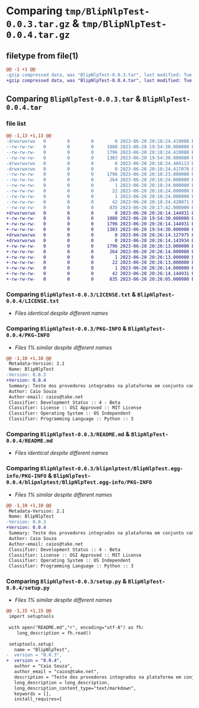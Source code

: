 # Comparing `tmp/BlipNlpTest-0.0.3.tar.gz` & `tmp/BlipNlpTest-0.0.4.tar.gz`

## filetype from file(1)

```diff
@@ -1 +1 @@
-gzip compressed data, was "BlipNlpTest-0.0.3.tar", last modified: Tue Jun 20 20:18:24 2023, max compression
+gzip compressed data, was "BlipNlpTest-0.0.4.tar", last modified: Tue Jun 20 20:26:14 2023, max compression
```

## Comparing `BlipNlpTest-0.0.3.tar` & `BlipNlpTest-0.0.4.tar`

### file list

```diff
@@ -1,13 +1,13 @@
-drwxrwxrwx   0        0        0        0 2023-06-20 20:18:24.419088 BlipNlpTest-0.0.3/
--rw-rw-rw-   0        0        0     1088 2023-06-20 19:54:30.000000 BlipNlpTest-0.0.3/LICENSE.txt
--rw-rw-rw-   0        0        0     1796 2023-06-20 20:18:24.419088 BlipNlpTest-0.0.3/PKG-INFO
--rw-rw-rw-   0        0        0     1303 2023-06-20 19:54:30.000000 BlipNlpTest-0.0.3/README.md
-drwxrwxrwx   0        0        0        0 2023-06-20 20:18:24.404113 BlipNlpTest-0.0.3/blipnlptest/
-drwxrwxrwx   0        0        0        0 2023-06-20 20:18:24.417078 BlipNlpTest-0.0.3/blipnlptest/BlipNlpTest.egg-info/
--rw-rw-rw-   0        0        0     1796 2023-06-20 20:18:23.000000 BlipNlpTest-0.0.3/blipnlptest/BlipNlpTest.egg-info/PKG-INFO
--rw-rw-rw-   0        0        0      264 2023-06-20 20:18:24.000000 BlipNlpTest-0.0.3/blipnlptest/BlipNlpTest.egg-info/SOURCES.txt
--rw-rw-rw-   0        0        0        1 2023-06-20 20:18:24.000000 BlipNlpTest-0.0.3/blipnlptest/BlipNlpTest.egg-info/dependency_links.txt
--rw-rw-rw-   0        0        0       22 2023-06-20 20:18:24.000000 BlipNlpTest-0.0.3/blipnlptest/BlipNlpTest.egg-info/requires.txt
--rw-rw-rw-   0        0        0        1 2023-06-20 20:18:24.000000 BlipNlpTest-0.0.3/blipnlptest/BlipNlpTest.egg-info/top_level.txt
--rw-rw-rw-   0        0        0       42 2023-06-20 20:18:24.420071 BlipNlpTest-0.0.3/setup.cfg
--rw-rw-rw-   0        0        0      835 2023-06-20 20:17:42.000000 BlipNlpTest-0.0.3/setup.py
+drwxrwxrwx   0        0        0        0 2023-06-20 20:26:14.144931 BlipNlpTest-0.0.4/
+-rw-rw-rw-   0        0        0     1088 2023-06-20 19:54:30.000000 BlipNlpTest-0.0.4/LICENSE.txt
+-rw-rw-rw-   0        0        0     1796 2023-06-20 20:26:14.144931 BlipNlpTest-0.0.4/PKG-INFO
+-rw-rw-rw-   0        0        0     1303 2023-06-20 19:54:30.000000 BlipNlpTest-0.0.4/README.md
+drwxrwxrwx   0        0        0        0 2023-06-20 20:26:14.127975 BlipNlpTest-0.0.4/blipnlptest/
+drwxrwxrwx   0        0        0        0 2023-06-20 20:26:14.143934 BlipNlpTest-0.0.4/blipnlptest/BlipNlpTest.egg-info/
+-rw-rw-rw-   0        0        0     1796 2023-06-20 20:26:13.000000 BlipNlpTest-0.0.4/blipnlptest/BlipNlpTest.egg-info/PKG-INFO
+-rw-rw-rw-   0        0        0      264 2023-06-20 20:26:14.000000 BlipNlpTest-0.0.4/blipnlptest/BlipNlpTest.egg-info/SOURCES.txt
+-rw-rw-rw-   0        0        0        1 2023-06-20 20:26:13.000000 BlipNlpTest-0.0.4/blipnlptest/BlipNlpTest.egg-info/dependency_links.txt
+-rw-rw-rw-   0        0        0       22 2023-06-20 20:26:13.000000 BlipNlpTest-0.0.4/blipnlptest/BlipNlpTest.egg-info/requires.txt
+-rw-rw-rw-   0        0        0        1 2023-06-20 20:26:14.000000 BlipNlpTest-0.0.4/blipnlptest/BlipNlpTest.egg-info/top_level.txt
+-rw-rw-rw-   0        0        0       42 2023-06-20 20:26:14.144931 BlipNlpTest-0.0.4/setup.cfg
+-rw-rw-rw-   0        0        0      835 2023-06-20 20:26:05.000000 BlipNlpTest-0.0.4/setup.py
```

### Comparing `BlipNlpTest-0.0.3/LICENSE.txt` & `BlipNlpTest-0.0.4/LICENSE.txt`

 * *Files identical despite different names*

### Comparing `BlipNlpTest-0.0.3/PKG-INFO` & `BlipNlpTest-0.0.4/PKG-INFO`

 * *Files 1% similar despite different names*

```diff
@@ -1,10 +1,10 @@
 Metadata-Version: 2.1
 Name: BlipNlpTest
-Version: 0.0.3
+Version: 0.0.4
 Summary: Teste dos provedores integrados na plataforma em conjunto com o Assistente de Conteudo.
 Author: Caio Souza
 Author-email: caios@take.net
 Classifier: Development Status :: 4 - Beta
 Classifier: License :: OSI Approved :: MIT License
 Classifier: Operating System :: OS Independent
 Classifier: Programming Language :: Python :: 3
```

### Comparing `BlipNlpTest-0.0.3/README.md` & `BlipNlpTest-0.0.4/README.md`

 * *Files identical despite different names*

### Comparing `BlipNlpTest-0.0.3/blipnlptest/BlipNlpTest.egg-info/PKG-INFO` & `BlipNlpTest-0.0.4/blipnlptest/BlipNlpTest.egg-info/PKG-INFO`

 * *Files 1% similar despite different names*

```diff
@@ -1,10 +1,10 @@
 Metadata-Version: 2.1
 Name: BlipNlpTest
-Version: 0.0.3
+Version: 0.0.4
 Summary: Teste dos provedores integrados na plataforma em conjunto com o Assistente de Conteudo.
 Author: Caio Souza
 Author-email: caios@take.net
 Classifier: Development Status :: 4 - Beta
 Classifier: License :: OSI Approved :: MIT License
 Classifier: Operating System :: OS Independent
 Classifier: Programming Language :: Python :: 3
```

### Comparing `BlipNlpTest-0.0.3/setup.py` & `BlipNlpTest-0.0.4/setup.py`

 * *Files 1% similar despite different names*

```diff
@@ -1,15 +1,15 @@
 import setuptools
 
 with open("README.md","r", encoding="utf-8") as fh:
 	long_description = fh.read()
 	
 setuptools.setup(
   name = "BlipNlpTest",
-  version = "0.0.3",
+  version = "0.0.4",
   author = "Caio Souza",
   author_email = "caios@take.net",
   description = "Teste dos provedores integrados na plataforma em conjunto com o Assistente de Conteudo.",
   long_description = long_description,
   long_description_content_type="text/markdown",
   keywords = [],
   install_requires=[
```

